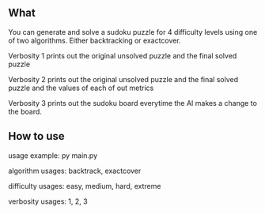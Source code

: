 ## What
You can generate and solve a sudoku puzzle for 4 difficulty levels using one of two algorithms. Either backtracking or exactcover.

Verbosity 1 prints out the original unsolved puzzle and the final solved puzzle

Verbosity 2 prints out the original unsolved puzzle and the final solved puzzle and the values of each of out metrics

Verbosity 3 prints out the sudoku board everytime the AI makes a change to the board.


## How to use
usage example: py main.py <algorithm> <difficulty> <verbosity>

algorithm usages: backtrack, exactcover

difficulty usages: easy, medium, hard, extreme

verbosity usages: 1, 2, 3

